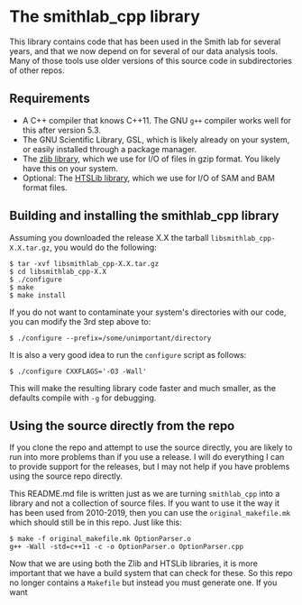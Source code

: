 # The smithlab_cpp library

This library contains code that has been used in the Smith lab for
several years, and that we now depend on for several of our data
analysis tools. Many of those tools use older versions of this source
code in subdirectories of other repos.

## Requirements

- A C++ compiler that knows C++11. The GNU `g++` compiler works well
  for this after version 5.3.
- The GNU Scientific Library, GSL, which is likely already on your
  system, or easily installed through a package manager.
- The [zlib library](https://zlib.net), which we use for I/O of files
  in gzip format. You likely have this on your system.
- Optional: The [HTSLib library](http://htslib.org), which we use for
  I/O of SAM and BAM format files.

## Building and installing the smithlab_cpp library

Assuming you downloaded the release X.X the tarball
`libsmithlab_cpp-X.X.tar.gz`, you would do the following:
```
$ tar -xvf libsmithlab_cpp-X.X.tar.gz
$ cd libsmithlab_cpp-X.X
$ ./configure
$ make
$ make install
```
If you do not want to contaminate your system's directories with
our code, you can modify the 3rd step above to:
```
$ ./configure --prefix=/some/unimportant/directory
```
It is also a very good idea to run the `configure` script as follows:
```
$ ./configure CXXFLAGS='-O3 -Wall'
```
This will make the resulting library code faster and much smaller, as
the defaults compile with `-g` for debugging.

## Using the source directly from the repo

If you clone the repo and attempt to use the source directly, you are
likely to run into more problems than if you use a release. I will do
everything I can to provide support for the releases, but I may not
help if you have problems using the source repo directly.

This README.md file is written just as we are turning `smithlab_cpp`
into a library and not a collection of source files. If you want to
use it the way it has been used from 2010-2019, then you can use the
`original_makefile.mk` which should still be in this repo. Just like
this:
```
$ make -f original_makefile.mk OptionParser.o
g++ -Wall -std=c++11 -c -o OptionParser.o OptionParser.cpp
```
Now that we are using both the Zlib and HTSLib libraries, it is more
important that we have a build system that can check for these. So
this repo no longer contains a `Makefile` but instead you must
generate one. If you want
